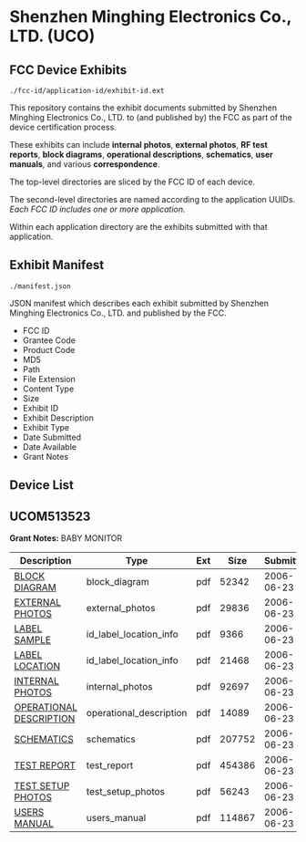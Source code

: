 # Shenzhen Minghing Electronics Co., LTD. (UCO)
## FCC Device Exhibits

```
./fcc-id/application-id/exhibit-id.ext
```

This repository contains the exhibit documents submitted by Shenzhen Minghing Electronics Co., LTD. to (and published by) the FCC as part of the device certification process.

These exhibits can include **internal photos**, **external photos**, **RF test reports**, **block diagrams**, **operational descriptions**, **schematics**, **user manuals**, and various **correspondence**.

The top-level directories are sliced by the FCC ID of each device.

The second-level directories are named according to the application UUIDs. *Each FCC ID includes one or more application.*

Within each application directory are the exhibits submitted with that application. 

## Exhibit Manifest

```
./manifest.json
```

JSON manifest which describes each exhibit submitted by Shenzhen Minghing Electronics Co., LTD. and published by the FCC.

- FCC ID
- Grantee Code
- Product Code
- MD5
- Path
- File Extension
- Content Type
- Size
- Exhibit ID
- Exhibit Description
- Exhibit Type
- Date Submitted
- Date Available
- Grant Notes

## Device List
## UCOM513523
**Grant Notes:** BABY MONITOR

| Description | Type | Ext | Size | Submitted | Available |
| ----------- | ---- | --- | ---- | --------- | --------- |
| [BLOCK DIAGRAM](UCOM513523/d663f45c7af324a3cb167e0e6cfe9cd9/672623.pdf) | block_diagram | pdf | 52342 | 2006-06-23 | 2006-06-22 |
| [EXTERNAL PHOTOS](UCOM513523/d663f45c7af324a3cb167e0e6cfe9cd9/672625.pdf) | external_photos | pdf | 29836 | 2006-06-23 | 2006-06-22 |
| [LABEL SAMPLE](UCOM513523/d663f45c7af324a3cb167e0e6cfe9cd9/672626.pdf) | id_label_location_info | pdf | 9366 | 2006-06-23 | 2006-06-22 |
| [LABEL LOCATION](UCOM513523/d663f45c7af324a3cb167e0e6cfe9cd9/672627.pdf) | id_label_location_info | pdf | 21468 | 2006-06-23 | 2006-06-22 |
| [INTERNAL PHOTOS](UCOM513523/d663f45c7af324a3cb167e0e6cfe9cd9/672628.pdf) | internal_photos | pdf | 92697 | 2006-06-23 | 2006-06-22 |
| [OPERATIONAL DESCRIPTION](UCOM513523/d663f45c7af324a3cb167e0e6cfe9cd9/672624.pdf) | operational_description | pdf | 14089 | 2006-06-23 | 2006-06-22 |
| [SCHEMATICS](UCOM513523/d663f45c7af324a3cb167e0e6cfe9cd9/672629.pdf) | schematics | pdf | 207752 | 2006-06-23 | 2006-06-22 |
| [TEST REPORT](UCOM513523/d663f45c7af324a3cb167e0e6cfe9cd9/672631.pdf) | test_report | pdf | 454386 | 2006-06-23 | 2006-06-22 |
| [TEST SETUP PHOTOS](UCOM513523/d663f45c7af324a3cb167e0e6cfe9cd9/672630.pdf) | test_setup_photos | pdf | 56243 | 2006-06-23 | 2006-06-22 |
| [USERS MANUAL](UCOM513523/d663f45c7af324a3cb167e0e6cfe9cd9/672632.pdf) | users_manual | pdf | 114867 | 2006-06-23 | 2006-06-22 |
